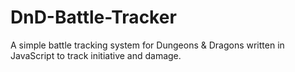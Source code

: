 # DnD-Battle-Tracker
A simple battle tracking system for Dungeons &amp; Dragons written in JavaScript to track initiative and damage.
